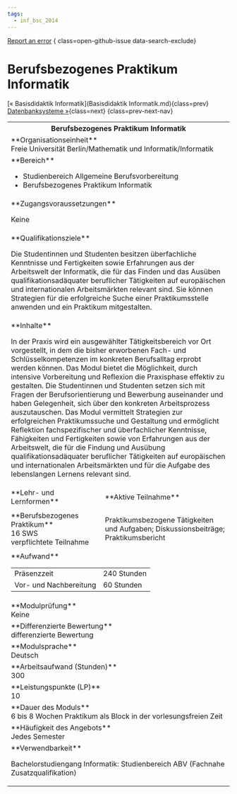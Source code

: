 ```yaml
---
tags:
  - inf_bsc_2014
---
```

[Report an error](https://github.com/SGSSGene/FUB-SUP/issues/new?title=Error%20in%20%22Berufsbezogenes%20Praktikum%20Informatik%22&body=There%20seems%20to%20be%20an%20error%20in%20module%20%22Berufsbezogenes%20Praktikum%20Informatik%22%2E%0A%0A%3CDescribe%20here%20a%20slightly%20more%20detailed%20description%20of%20what%20is%20wrong%3E&labels=bug)
{ class=open-github-issue data-search-exclude}

# Berufsbezogenes Praktikum Informatik

[« Basisdidaktik Informatik](Basisdidaktik Informatik.md){class=prev}
[Datenbanksysteme »](Datenbanksysteme.md){class=next}
{class=prev-next-nav}

<table markdown id="moduledesc">
<tr markdown class="moduledesc_head"><th colspan="2">Berufsbezogenes Praktikum Informatik </th></tr>
<tr markdown><td colspan="2">**Organisationseinheit**   <br>Freie Universität Berlin/Mathematik und Informatik/Informatik</td></tr>

<tr markdown><td colspan="2">**Bereich**<br>


- Studienbereich Allgemeine Berufsvorbereitung
- Berufsbezogenes Praktikum Informatik

</td></tr>

<tr markdown><td colspan="2">**Zugangsvoraussetzungen** <br>

Keine


</td></tr>
<tr markdown><td colspan="2">**Qualifikationsziele**    <br>

Die Studentinnen und Studenten besitzen überfachliche Kenntnisse und
Fertigkeiten sowie Erfahrungen aus der Arbeitswelt der Informatik, die für
das Finden und das Ausüben qualifikationsadäquater beruflicher Tätigkeiten
auf europäischen und internationalen Arbeitsmärkten relevant sind. Sie
können Strategien für die erfolgreiche Suche einer Praktikumsstelle anwenden
und ein Praktikum mitgestalten.


</td></tr>
<tr markdown><td colspan="2">**Inhalte**                <br>

In der Praxis wird ein ausgewählter Tätigkeitsbereich vor Ort vorgestellt,
in dem die bisher erworbenen Fach- und Schlüsselkompetenzen im konkreten
Berufsalltag erprobt werden können. Das Modul bietet die Möglichkeit, durch
intensive Vorbereitung und Reflexion die Praxisphase effektiv zu gestalten.
Die Studentinnen und Studenten setzen sich mit Fragen der Berufsorientierung
und Bewerbung auseinander und haben Gelegenheit, sich über den konkreten
Arbeitsprozess auszutauschen. Das Modul vermittelt Strategien zur
erfolgreichen Praktikumssuche und Gestaltung und ermöglicht Reflektion
fachspezifischer und überfachlicher Kenntnisse, Fähigkeiten und Fertigkeiten
sowie von Erfahrungen aus der Arbeitswelt, die für die Findung und Ausübung
qualifikationsadäquater beruflicher Tätigkeiten auf europäischen und
internationalen Arbeitsmärkten und für die Aufgabe des lebenslangen Lernens
relevant sind.


</td></tr>

<tr markdown><td>**Lehr- und Lernformen**</td><td>**Aktive Teilnahme**</td></tr>
<tr markdown><td> **Berufsbezogenes Praktikum** <br>16 SWS <br> verpflichtete Teilnahme</td><td>

Praktikumsbezogene Tätigkeiten und Aufgaben; Diskussionsbeiträge; Praktikumsbericht
</td></tr>
<tr markdown><td colspan="2">**Aufwand**                <br>
<table class="aufwand_table">
<tr><td>Präsenzzeit</td><td>240 Stunden</td></tr>
<tr><td>Vor- und Nachbereitung</td><td>60 Stunden</td></tr>
</table>

</td></tr>
<tr markdown><td colspan="2">**Modulprüfung**             <br>Keine


</td></tr>
<tr markdown><td colspan="2">**Differenzierte Bewertung** <br>differenzierte Bewertung

</td></tr>
<tr markdown><td colspan="2">**Modulsprache**             <br>Deutsch</td></tr>
<tr markdown><td colspan="2">**Arbeitsaufwand (Stunden)** <br>300</td></tr>
<tr markdown><td colspan="2">**Leistungspunkte (LP)**     <br>10</td></tr>
<tr markdown><td colspan="2">**Dauer des Moduls**         <br>6 bis 8 Wochen Praktikum als Block in der vorlesungsfreien Zeit</td></tr>
<tr markdown><td colspan="2">**Häufigkeit des Angebots**  <br>Jedes Semester</td></tr>
<tr markdown><td colspan="2">**Verwendbarkeit**           <br>

Bachelorstudiengang Informatik: Studienbereich ABV (Fachnahe
Zusatzqualifikation)


</td></tr>

</table>
